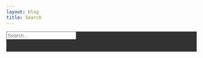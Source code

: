 ```yaml
---
layout: blog
title: Search
---
```


<div class="jumbotron" style="background:rgb(0,0,0,0.8)!important">
    <div class="row">
    <div class="col-lg-12">
        <div class="input-group input-group-lg">
            <input type="text" class="form-control" id="inputDefault" placeholder="Search..." aria-describedby="sizing-addon1" style="width=100%!important;">
        </div> 
    </div>
    </div>
<br/>    
<hr/>
<ol id="results-container">
</ol>
</div>    

  <!-- script pointing to search.js -->
  <script src="{{ site.baseurl }}/assets/js/search.js"></script>

  <script>
  var sjs = SimpleJekyllSearch({
    searchInput: document.getElementById('inputDefault'),
    resultsContainer: document.getElementById('results-container'),
    json: '{{ site.baseurl }}/search.json'
  })
  </script>
